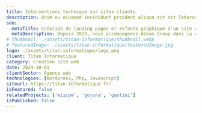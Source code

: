 ```yaml
---
title: Interventions technique sur sites clients
description: Anim eu eiusmod incididunt proident aliqua sit sit laborum. Adipisicing ullamco do fugiat duis reprehenderit deserunt eiusmod quis aliquip elit pariatur.
seo:
  metaTitle: Création de landing pages et refonte graphique d'un site wordpress | Digit Alp
  metaDescription: Depuis 2023, nous accompagnons Azkan Group dans la création de webdesign pour différentes pages clés du site ainsi que pour plusieurs landings pages utilisées dans leurs campagnes d'acquisition.
# thumbnail: ./assets/titan-informatique/thumbnail.webp
# featuredImage: ./assets/titan-informatique/featuredImage.jpg
logo: ./assets/titan-informatique/logo.png
client: Titan Informatique
category: Creation site web
date: 2024-10-01
clientSector: Agence web
technologies: [Wordpress, Php, Javascript]
siteurl: https://titan-informatique.fr/
isFeatured: false
relatedProjects: ['miicom', 'gojura', 'gastini']
isPublished: false
---
```

